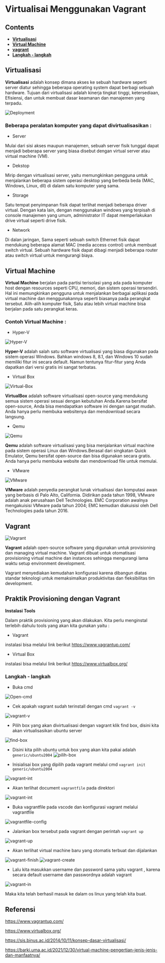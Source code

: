 # Virtualisai Menggunakan Vagrant

## Contents

- [**Virtualisasi**](#Virtualisasi)
- [**Virtual Machine**](#VirtualMachine)
- [**vagrant**](#vagrant)
- [**Langkah - langkah**](#langkahlangkah)

## Virtualisasi

**Virtualisasi** adalah konsep dimana akses ke sebuah hardware seperti server diatur sehingga beberapa operating system dapat berbagi sebuah hardware. Tujuan dari virtualisasi adalah kinerja tingkat tinggi, ketersediaan, Efisiensi, dan untuk membuat dasar keamanan dan manajemen yang terpadu.

![Deployment](./img/Virtualisasi.png)

### Beberapa peralatan komputer yang dapat divirtualisasikan :

- Server

Mulai dari sisi akses maupun manajemen, sebuah server fisik tunggal dapat menjadi beberapa server yang biasa disebut dengan virtual server atau virtual machine (VM).

- Dekstop

Mirip dengan virtualisasi server, yaitu memungkinkan pengguna untuk menjalankan beberapa sistem operasi desktop yang berbeda beda (MAC, Windows, Linux, dll) di dalam satu komputer yang sama.

- Storage

Satu tempat penyimpanan fisik dapat terlihat menjadi beberapa driver virtual. Dengan kata lain, dengan menggunakan windows yang terpisah di console manajemen yang umum, administrator IT dapat memperlakukan drive virtual seperti drive fisik.

- Network

Di dalan jaringan, Sama seperti sebuah switch Ethernet fisik dapat mendukung beberapa alamat MAC (media access control) untuk membuat switch virtual. Sebuah hardware fisik dapat dibagi menjadi beberapa router atau switch virtual untuk mengurangi biaya.

## Virtual Machine

**Virtual Machine** berjalan pada partisi terisolasi yang ada pada komputer host dengan resources seperti CPU, memori, dan sistem operasi tersendiri. Hal ini memungkinkan pengguna untuk menjalankan berbagai aplikasi pada virtual machine dan menggunakannya seperti biasanya pada perangkat tersebut. Alih-alih komputer fisik, Satu atau lebih virtual machine bisa berjalan pada satu perangkat keras.

### Contoh Virtual Machine :

- Hyper-V

![Hyper-V](./img/hyper-v-150x%20150.png)

**Hyper-V** adalah salah satu software virtualisasi yang biasa digunakan pada sistem operasi Windows. Bahkan windows 8, 8.1, dan Windows 10 sudah memiliki fitur ini secara default. Namun tentunya fitur-fitur yang Anda dapatkan dari versi gratis ini sangat terbatas.

- Virtual Box

![Virtual-Box](./img/Virtualbox.png)

**VirtualBox** adalah software virtualisasi open-source yang mendukung semua sistem operasi sesuai dengan kebutuhan Anda.Karena bersifat open-source, Anda bisa mendapatkan software ini dengan sangat mudah. Anda hanya perlu membuka websitenya dan mendownload secara langsung.

- Qemu

![Qemu](./img/xqemu.png.pagespeed.ic.OoqJYBmowG.png)

**Qemu** adalah software virtualisasi yang bisa menjalankan virtual machine pada sistem operasi Linux dan Windows.Berasal dari singkatan Quick Emulator, Qemu bersifat open-source dan bisa digunakan secara gratis. Anda hanya perlu membuka website dan mendownload file untuk memulai.

- VMware

![VMware](./img/VMWare.png)

**VMware** adalah penyedia perangkat lunak virtualisasi dan komputasi awan yang berbasis di Palo Alto, California. Didirikan pada tahun 1998, VMware adalah anak perusahaan Dell Technologies. EMC Corporation awalnya mengakuisisi VMware pada tahun 2004; EMC kemudian diakuisisi oleh Dell Technologies pada tahun 2016.

## Vagrant

![Vagrant](./img/vagrant-logo.png)

**Vagrant** adalah open-source software yang digunakan untuk provisioning dan managing virtual machine. Vagrant dibuat untuk otomatisasi provisioning virtual machine dan instances sehingga mengurangi lama waktu setup environment development.

Vagrant menyediakan kemudahan konfigurasi karena dibangun diatas standar teknologi untuk memaksimalkan produktivitas dan fleksibilitas tim development.

## Praktik Provisioning dengan Vagrant

**Instalasi Tools**

Dalam praktik provisioning yang akan dilakukan. Kita perlu menginstal terlebih dahulu tools yang akan kita gunakan yaitu :

- Vagrant

instalasi bisa melalui link berikut
https://www.vagrantup.com/

- Virtual Box

instalasi bisa melalui link berikut
https://www.virtualbox.org/

### Langkah - langkah

- Buka cmd

![Open-cmd](./img/cmd-open.jpg)

- Cek apakah vagrant sudah terinstall dengan cmd
  `vagrant -v`

![vagrant-v](./img/vagrant-v.jpg)

- Pilih box yang akan divirtualisasi dengan vagrant klik find box, disini kita akan virtualisasikan ubuntu server

![find-box](./img/find-box.jpg)

- Disini kita pilih ubuntu untuk box yang akan kita pakai adalah `generic/ubuntu2004`
  ![pilih-box](./img/pilih-box.jpg)

- Inisialisai box yang dipilih pada vagrant melalui cmd `vagrant init generic/ubuntu2004`

![vagrant-int](./img/vagrant-init.jpg)

- Akan terlihat document `vagrantfile` pada direktori

![vagrant-int](./img/vagrant-file.jpg)

- Buka vagrantfile pada vscode dan konfigurasi vagrant melalui vagrantfile

![vagrantfile-config](./img/vagrantfile-config.jpg)

- Jalankan box tersebut pada vagrant dengan perintah `vagrant up`

![vagrant-up](./img/vagrant-up.jpg)

- Akan terlihat virtual machine baru yang otomatis terbuat dan dijalankan

![vagrant-finish](./img/masuk-linux.jpg)
![vagrant-create](./img/virtualbox-create.jpg)

- Lalu kita masukkan username dan password sama yaitu vagrant , karena secara default username dan passwordnya adalah vagrant

![vagrant-in](./img/linux-finish.jpg)

Maka kita telah berhasil masuk ke dalam os linux yang telah kita buat.

## Referensi

https://www.vagrantup.com/

https://www.virtualbox.org/

https://sis.binus.ac.id/2014/10/11/konsep-dasar-virtualisasi/

https://barki.uma.ac.id/2021/12/30/virtual-machine-pengertian-jenis-jenis-dan-manfaatnya/
